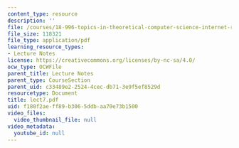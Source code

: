 ```yaml
---
content_type: resource
description: ''
file: /courses/18-996-topics-in-theoretical-computer-science-internet-research-problems-spring-2002/f180f2aeff89b3065ddbaa70e73b1500_lect7.pdf
file_size: 118321
file_type: application/pdf
learning_resource_types:
- Lecture Notes
license: https://creativecommons.org/licenses/by-nc-sa/4.0/
ocw_type: OCWFile
parent_title: Lecture Notes
parent_type: CourseSection
parent_uid: c33489e2-2524-4cec-db71-3e9f5ef8529d
resourcetype: Document
title: lect7.pdf
uid: f180f2ae-ff89-b306-5ddb-aa70e73b1500
video_files:
  video_thumbnail_file: null
video_metadata:
  youtube_id: null
---
```

